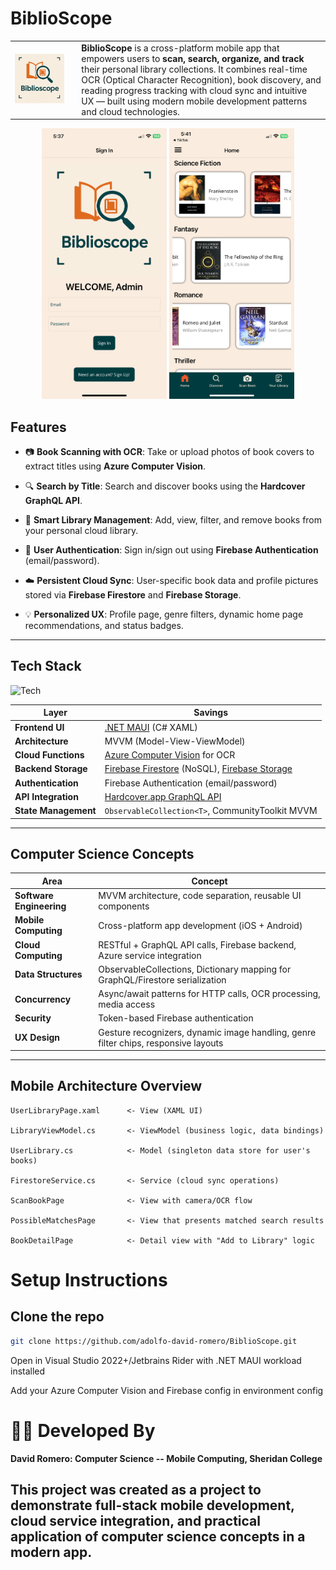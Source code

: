 # BiblioScope
<table>
  <tr>
    <td>
      <img src="BiblioScope/Resources/Images/biblioscope_logo.png" width="600">
    </td>
    <td style="vertical-align: middle; padding-left: 20px;">
      <strong>BiblioScope</strong> is a cross-platform mobile app that empowers users to <strong>scan, search, organize, and track</strong> their personal library collections.  
      It combines real-time OCR (Optical Character Recognition), book discovery, and reading progress tracking with cloud sync and intuitive UX — built using modern mobile development patterns and cloud technologies.
    </td>
  </tr>
</table>

<p align="center">
  <img src="BiblioScope/Resources/Images/auth_screen_demo.PNG" width="200"/>
  <img src="BiblioScope/Resources/Images/home_screen_demo.PNG" width="200"/>
</p>

## Features

- 📷 **Book Scanning with OCR**: Take or upload photos of book covers to extract titles using **Azure Computer Vision**.

- 🔍 **Search by Title**: Search and discover books using the **Hardcover GraphQL API**.

- 📖 **Smart Library Management**: Add, view, filter, and remove books from your personal cloud library.

- 🔐 **User Authentication**: Sign in/sign out using **Firebase Authentication** (email/password).

- ☁️ **Persistent Cloud Sync**: User-specific book data and profile pictures stored via **Firebase Firestore** and **Firebase Storage**.

- 💡 **Personalized UX**: Profile page, genre filters, dynamic home page recommendations, and status badges.

---

## Tech Stack

![Tech](https://skillicons.dev/icons?i=dotnet,cs,apple,firebase,graphql)

| Layer    | Savings |
| -------- | ------- |
| **Frontend UI**   | [.NET MAUI](https://learn.microsoft.com/en-us/dotnet/maui/) (C# XAML)    |
| **Architecture** | MVVM (Model-View-ViewModel)      |
| **Cloud Functions**    | [Azure Computer Vision](https://azure.microsoft.com/en-us/products/cognitive-services/computer-vision/) for OCR   |
| **Backend Storage**   | [Firebase Firestore](https://firebase.google.com/docs/firestore) (NoSQL), [Firebase Storage](https://firebase.google.com/docs/storage)    |
| **Authentication**    | Firebase Authentication (email/password)   |
| **API Integration**    | [Hardcover.app GraphQL API](https://hardcover.app)    |
| **State Management**    | `ObservableCollection<T>`, CommunityToolkit MVVM    |


---

## Computer Science Concepts

| Area | Concept |
| ---| --- |
| **Software Engineering** | MVVM architecture, code separation, reusable UI components |
| **Mobile Computing** | Cross-platform app development (iOS + Android) |
| **Cloud Computing** | RESTful + GraphQL API calls, Firebase backend, Azure service integration |
| **Data Structures** | ObservableCollections, Dictionary mapping for GraphQL/Firestore serialization |
| **Concurrency** | Async/await patterns for HTTP calls, OCR processing, media access |
| **Security** | Token-based Firebase authentication |
| **UX Design** | Gesture recognizers, dynamic image handling, genre filter chips, responsive layouts |

---

## Mobile Architecture Overview

```plaintxt
UserLibraryPage.xaml      <- View (XAML UI)

LibraryViewModel.cs       <- ViewModel (business logic, data bindings)

UserLibrary.cs            <- Model (singleton data store for user's books)

FirestoreService.cs       <- Service (cloud sync operations)

ScanBookPage              <- View with camera/OCR flow

PossibleMatchesPage       <- View that presents matched search results

BookDetailPage            <- Detail view with "Add to Library" logic
```

# Setup Instructions

## Clone the repo

```bash
git clone https://github.com/adolfo-david-romero/BiblioScope.git
```

Open in Visual Studio 2022+/Jetbrains Rider with .NET MAUI workload installed

Add your Azure Computer Vision and Firebase config in environment config

# 👨‍💻 Developed By

**David Romero: Computer Science -- Mobile Computing, Sheridan College**

## This project was created as a project to demonstrate full-stack mobile development, cloud service integration, and practical application of computer science concepts in a modern app.
